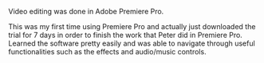 Video editing was done in Adobe Premiere Pro.

This was my first time using Premiere Pro and actually just downloaded the trial for 7 days in order to finish the work that Peter did in Premiere Pro. Learned the software pretty easily and was able to navigate through useful functionalities such as the effects and audio/music controls.